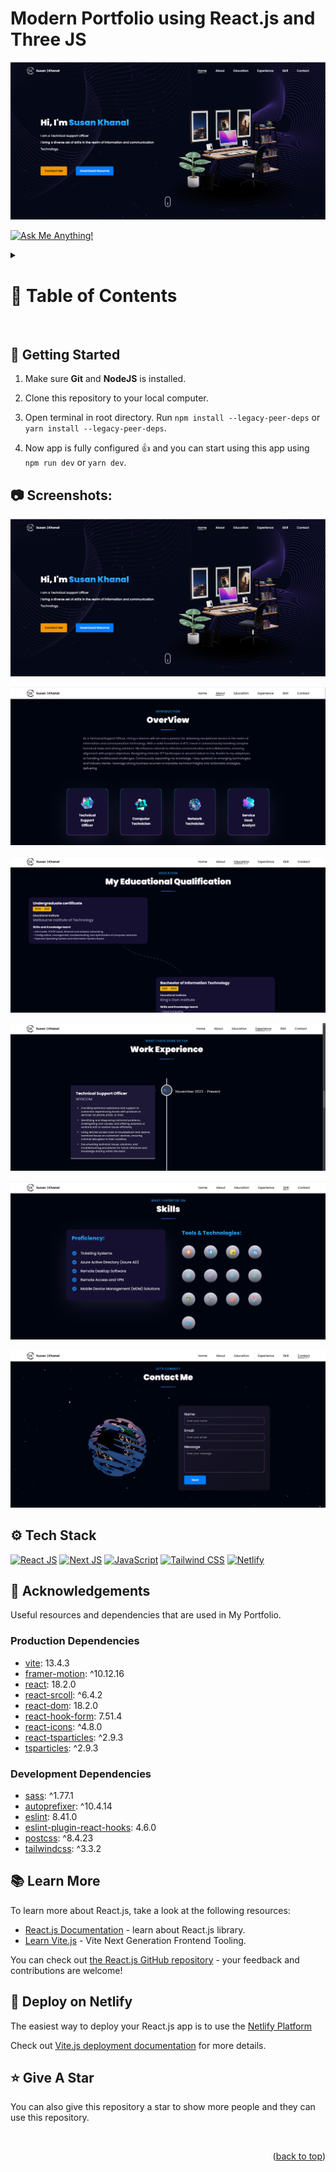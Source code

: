 <a name="readme-top"></a>

# Modern Portfolio using React.js and Three JS

![Modern Portfolio using React JS and Three JS](/.github/images/img_main.png "Modern Portfolio using React JS and Three JS")

[![Ask Me Anything!](https://flat.badgen.net/static/Ask%20me/anything?icon=github&color=black&scale=1.01)](https://github.com/ajkce13101 "Ask Me Anything!")

<!-- Table of Contents -->
<details>

<summary>

# :notebook_with_decorative_cover: Table of Contents

</summary>

- [Getting Started](#toolbox-getting-started)
- [Screenshots](#camera-screenshots)
- [Tech Stack](#gear-tech-stack)
- [Acknowledgements](#gem-acknowledgements)
- [Learn More](#books-learn-more)
- [Deploy on Netlify](#page_with_curl-Deploy-on-Netlify)
- [Give A Star](#star-give-a-star)

</details>

<br />

## :toolbox: Getting Started

1. Make sure **Git** and **NodeJS** is installed.

2. Clone this repository to your local computer.

3. Open terminal in root directory. Run `npm install --legacy-peer-deps` or `yarn install --legacy-peer-deps`.

4. Now app is fully configured 👍 and you can start using this app using `npm run dev` or `yarn dev`.

## :camera: Screenshots:

![Home](/.github/images/img1.png "Home")

![About Me](/.github/images/img2.png "About Me")

![Skills ](/.github/images/img3.png "Skills")

![Education](/.github/images/img4.png "Education")

![Showcase Projects ](/.github/images/img5.png "Showcase Projects")

![Contact Me ](/.github/images/img6.png "Contact Me")

## :gear: Tech Stack

[![React JS](https://skillicons.dev/icons?i=react "React JS")](https://react.dev/ "React JS") [![Next JS](https://skillicons.dev/icons?i=vite "Next JS")](https://vitejs.dev/ "Next JS") [![JavaScript](https://skillicons.dev/icons?i=js "JavaScript")](https://developer.mozilla.org/en-US/docs/Web/JavaScript "JavaScript") [![Tailwind CSS](https://skillicons.dev/icons?i=tailwind "Tailwind CSS")](https://tailwindcss.com/ "Tailwind CSS") [![Netlify](https://skillicons.dev/icons?i=netlify "Netlify")](https://netlify.app/ "Netlify")

## :gem: Acknowledgements

Useful resources and dependencies that are used in My Portfolio.

### Production Dependencies

- [vite](https://www.npmjs.com/package/vite): 13.4.3
- [framer-motion](https://www.npmjs.com/package/framer-motion): ^10.12.16
- [react](https://www.npmjs.com/package/react): 18.2.0
- [react-srcoll](https://www.npmjs.com/package/react-scroll): ^6.4.2
- [react-dom](https://www.npmjs.com/package/react-dom): 18.2.0
- [react-hook-form](https://www.npmjs.com/package/react-hook-form): 7.51.4
- [react-icons](https://www.npmjs.com/package/react-icons): ^4.8.0
- [react-tsparticles](https://www.npmjs.com/package/react-tsparticles): ^2.9.3
- [tsparticles](https://www.npmjs.com/package/tsparticles): ^2.9.3

### Development Dependencies

- [sass](https://www.npmjs.com/package/sass): ^1.77.1
- [autoprefixer](https://www.npmjs.com/package/autoprefixer): ^10.4.14
- [eslint](https://www.npmjs.com/package/eslint): 8.41.0
- [eslint-plugin-react-hooks](https://www.npmjs.com/package/eslint-plugin-react-hooks): 4.6.0
- [postcss](https://www.npmjs.com/package/postcss): ^8.4.23
- [tailwindcss](https://www.npmjs.com/package/tailwindcss): ^3.3.2

## :books: Learn More

To learn more about React.js, take a look at the following resources:

- [React.js Documentation](https://react.dev/) - learn about React.js library.
- [Learn Vite.js](https://react.dev/) - Vite Next Generation Frontend Tooling.

You can check out [the React.js GitHub repository](https://github.com/facebook/react) - your feedback and contributions are welcome!

## :page_with_curl: Deploy on Netlify

The easiest way to deploy your React.js app is to use the [Netlify Platform](https://docs.netlify.com/frameworks/react/)

Check out [Vite.js deployment documentation](https://vitejs.dev/guide/static-deploy/) for more details.

## :star: Give A Star

You can also give this repository a star to show more people and they can use this repository.

<br />
<p align="right">(<a href="#readme-top">back to top</a>)</p>
